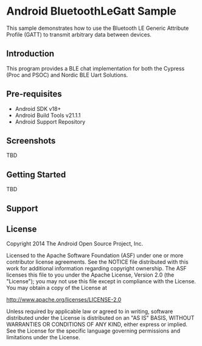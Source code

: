 Android BluetoothLeGatt Sample
===================================

This sample demonstrates how to use the Bluetooth LE Generic Attribute Profile (GATT)
to transmit arbitrary data between devices.

Introduction
------------

This program provides a BLE chat implementation for both the Cypress (Proc and PSOC) and Nordic BLE Uart Solutions.

Pre-requisites
--------------

- Android SDK v18+
- Android Build Tools v21.1.1
- Android Support Repository

Screenshots
-------------

TBD

Getting Started
---------------

TBD

Support
-------


License
-------

Copyright 2014 The Android Open Source Project, Inc.

Licensed to the Apache Software Foundation (ASF) under one or more contributor
license agreements.  See the NOTICE file distributed with this work for
additional information regarding copyright ownership.  The ASF licenses this
file to you under the Apache License, Version 2.0 (the "License"); you may not
use this file except in compliance with the License.  You may obtain a copy of
the License at

http://www.apache.org/licenses/LICENSE-2.0

Unless required by applicable law or agreed to in writing, software
distributed under the License is distributed on an "AS IS" BASIS, WITHOUT
WARRANTIES OR CONDITIONS OF ANY KIND, either express or implied.  See the
License for the specific language governing permissions and limitations under
the License.
